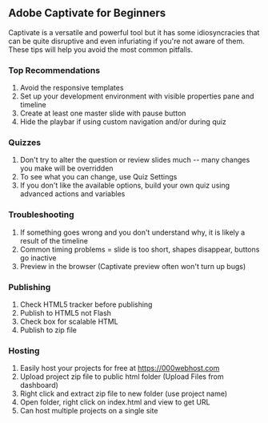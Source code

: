 ## Adobe Captivate for Beginners

Captivate is a versatile and powerful tool but it has some idiosyncracies that can be quite disruptive and even infuriating if you're not aware of them. These tips will help you avoid the most common pitfalls.


### Top Recommendations

1. Avoid the responsive templates
2. Set up your development environment with visible properties pane and timeline
3. Create at least one master slide with pause button
4. Hide the playbar if using custom navigation and/or during quiz

### Quizzes

1. Don't try to alter the question or review slides much -- many changes you make will be overridden
2. To see what you can change, use Quiz Settings
3. If you don't like the available options, build your own quiz using advanced actions and variables

### Troubleshooting

1. If something goes wrong and you don't understand why, it is likely a result of the timeline
2. Common timing problems = slide is too short, shapes disappear, buttons go inactive
2. Preview in the browser (Captivate preview often won't turn up bugs)

### Publishing

1. Check HTML5 tracker before publishing
2. Publish to HTML5 not Flash 
3. Check box for scalable HTML
4. Publish to zip file

### Hosting

1. Easily host your projects for free at <https://000webhost.com>
2. Upload project zip file to public html folder (Upload Files from dashboard)
3. Right click and extract zip file to new folder (use project name) 
4. Open folder, right click on index.html and view to get URL
5. Can host multiple projects on a single site 

